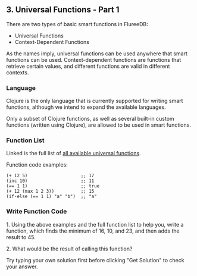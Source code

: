 ## 3. Universal Functions - Part 1

There are two types of basic smart functions in FlureeDB:

- Universal Functions
- Context-Dependent Functions

As the names imply, universal functions can be used anywhere that smart functions can be used. Context-dependent functions are functions that retrieve certain values, and different functions are valid in different contexts. 

### Language
Clojure is the only language that is currently supported for writing smart functions, although we intend to expand the available languages. 

Only a subset of Clojure functions, as well as several built-in custom functions (written using Clojure), are allowed to be used in smart functions.

### Function List

Linked is the full list of <a href="/docs/smart-functions#universal-functions" target="_blank">all available universal functions</a>.

Function code examples:

```
(+ 12 5)                    ;; 17
(inc 10)                    ;; 11
(== 1 1)                    ;; true
(+ 12 (max 1 2 3))          ;; 15
(if-else (== 1 1) "a" "b")  ;; "a"
```

<div class="challenge">
<h3>Write Function Code</h3>
<p>1. Using the above examples and the full function list to help you, write a function, which finds the minimum of 16, 10, and 23, and then adds the result to 45.</p>
<p>2. What would be the result of calling this function?</p>
<p>Try typing your own solution first before clicking "Get Solution" to check your answer. </p>
</div>